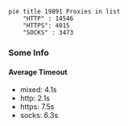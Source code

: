 
```mermaid
pie title 19891 Proxies in list
    "HTTP" : 14546
    "HTTPS": 4015
    "SOCKS" : 3473
```

### Some Info
#### Average Timeout

- mixed: 4.1s
- http: 2.1s
- https: 7.5s
- socks: 6.3s
